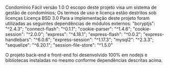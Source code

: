 Condomínio Fácil versão 1.0
O escopo deste projeto visa um sistema de gestão de condomínios;
Os termos de uso e licença estão destritos sob licenças Licença BSD 3.0
Para a implementação deste projeto foram utilizadas as seguintes dependências de módulos externos:
"bcryptjs": "^2.4.3";
"connect-flash": "^0.1.1";
"cookie-parser": "^1.4.6";
"cookie-session": "^2.0.0";
"express": "^4.18.1";
"express-flash": "^0.0.2";
"express-handlebars": "^6.0.6";
"express-session": "^1.17.3";
"mysql2": "^2.3.3";
"sequelize": "^6.20.1";
"session-file-store": "^1.5.0"

O projeto back-end e front-end foi desenvolvido 100% em nodejs e bibliotecas instaladas no mesmo conforme dependências descritas acima.


